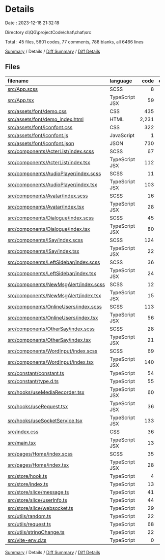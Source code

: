 # Details

Date : 2023-12-18 21:32:18

Directory d:\\QG\\projectCode\\chat\\chat\\src

Total : 45 files,  5601 codes, 77 comments, 788 blanks, all 6466 lines

[Summary](results.md) / Details / [Diff Summary](diff.md) / [Diff Details](diff-details.md)

## Files
| filename | language | code | comment | blank | total |
| :--- | :--- | ---: | ---: | ---: | ---: |
| [src/App.scss](/src/App.scss) | SCSS | 8 | 1 | 0 | 9 |
| [src/App.tsx](/src/App.tsx) | TypeScript JSX | 59 | 0 | 14 | 73 |
| [src/assets/font/demo.css](/src/assets/font/demo.css) | CSS | 435 | 19 | 86 | 540 |
| [src/assets/font/demo_index.html](/src/assets/font/demo_index.html) | HTML | 2,231 | 2 | 325 | 2,558 |
| [src/assets/font/iconfont.css](/src/assets/font/iconfont.css) | CSS | 322 | 0 | 106 | 428 |
| [src/assets/font/iconfont.js](/src/assets/font/iconfont.js) | JavaScript | 1 | 0 | 0 | 1 |
| [src/assets/font/iconfont.json](/src/assets/font/iconfont.json) | JSON | 730 | 0 | 1 | 731 |
| [src/components/ActerList/index.scss](/src/components/ActerList/index.scss) | SCSS | 67 | 0 | 7 | 74 |
| [src/components/ActerList/index.tsx](/src/components/ActerList/index.tsx) | TypeScript JSX | 112 | 1 | 16 | 129 |
| [src/components/AudioPlayer/index.scss](/src/components/AudioPlayer/index.scss) | SCSS | 11 | 0 | 2 | 13 |
| [src/components/AudioPlayer/index.tsx](/src/components/AudioPlayer/index.tsx) | TypeScript JSX | 103 | 0 | 16 | 119 |
| [src/components/Avatar/index.scss](/src/components/Avatar/index.scss) | SCSS | 16 | 0 | 0 | 16 |
| [src/components/Avatar/index.tsx](/src/components/Avatar/index.tsx) | TypeScript JSX | 28 | 0 | 6 | 34 |
| [src/components/Dialogue/index.scss](/src/components/Dialogue/index.scss) | SCSS | 45 | 0 | 6 | 51 |
| [src/components/Dialogue/index.tsx](/src/components/Dialogue/index.tsx) | TypeScript JSX | 80 | 1 | 11 | 92 |
| [src/components/ISay/index.scss](/src/components/ISay/index.scss) | SCSS | 124 | 0 | 13 | 137 |
| [src/components/ISay/index.tsx](/src/components/ISay/index.tsx) | TypeScript JSX | 22 | 0 | 5 | 27 |
| [src/components/LeftSidebar/index.scss](/src/components/LeftSidebar/index.scss) | SCSS | 36 | 0 | 7 | 43 |
| [src/components/LeftSidebar/index.tsx](/src/components/LeftSidebar/index.tsx) | TypeScript JSX | 24 | 0 | 5 | 29 |
| [src/components/NewMsgAlert/index.scss](/src/components/NewMsgAlert/index.scss) | SCSS | 12 | 0 | 0 | 12 |
| [src/components/NewMsgAlert/index.tsx](/src/components/NewMsgAlert/index.tsx) | TypeScript JSX | 15 | 0 | 5 | 20 |
| [src/components/OnlineUsers/index.scss](/src/components/OnlineUsers/index.scss) | SCSS | 113 | 0 | 13 | 126 |
| [src/components/OnlineUsers/index.tsx](/src/components/OnlineUsers/index.tsx) | TypeScript JSX | 56 | 0 | 7 | 63 |
| [src/components/OtherSay/index.scss](/src/components/OtherSay/index.scss) | SCSS | 28 | 0 | 5 | 33 |
| [src/components/OtherSay/index.tsx](/src/components/OtherSay/index.tsx) | TypeScript JSX | 21 | 0 | 7 | 28 |
| [src/components/WordInput/index.scss](/src/components/WordInput/index.scss) | SCSS | 69 | 0 | 7 | 76 |
| [src/components/WordInput/index.tsx](/src/components/WordInput/index.tsx) | TypeScript JSX | 140 | 0 | 14 | 154 |
| [src/constant/constant.ts](/src/constant/constant.ts) | TypeScript | 54 | 3 | 4 | 61 |
| [src/constant/type.d.ts](/src/constant/type.d.ts) | TypeScript | 55 | 0 | 6 | 61 |
| [src/hooks/useMediaRecorder.tsx](/src/hooks/useMediaRecorder.tsx) | TypeScript JSX | 60 | 1 | 16 | 77 |
| [src/hooks/useRequest.tsx](/src/hooks/useRequest.tsx) | TypeScript JSX | 36 | 0 | 5 | 41 |
| [src/hooks/useSocketService.tsx](/src/hooks/useSocketService.tsx) | TypeScript JSX | 133 | 2 | 19 | 154 |
| [src/index.css](/src/index.css) | CSS | 36 | 1 | 9 | 46 |
| [src/main.tsx](/src/main.tsx) | TypeScript JSX | 13 | 0 | 2 | 15 |
| [src/pages/Home/index.scss](/src/pages/Home/index.scss) | SCSS | 35 | 0 | 4 | 39 |
| [src/pages/Home/index.tsx](/src/pages/Home/index.tsx) | TypeScript JSX | 28 | 1 | 5 | 34 |
| [src/store/hook.ts](/src/store/hook.ts) | TypeScript | 4 | 0 | 2 | 6 |
| [src/store/index.ts](/src/store/index.ts) | TypeScript | 13 | 2 | 4 | 19 |
| [src/store/slice/message.ts](/src/store/slice/message.ts) | TypeScript | 41 | 0 | 7 | 48 |
| [src/store/slice/userInfo.ts](/src/store/slice/userInfo.ts) | TypeScript | 44 | 0 | 5 | 49 |
| [src/store/slice/websocket.ts](/src/store/slice/websocket.ts) | TypeScript | 29 | 0 | 6 | 35 |
| [src/utils/random.ts](/src/utils/random.ts) | TypeScript | 22 | 6 | 3 | 31 |
| [src/utils/request.ts](/src/utils/request.ts) | TypeScript | 68 | 25 | 5 | 98 |
| [src/utils/stringChange.ts](/src/utils/stringChange.ts) | TypeScript | 22 | 11 | 1 | 34 |
| [src/vite-env.d.ts](/src/vite-env.d.ts) | TypeScript | 0 | 1 | 1 | 2 |

[Summary](results.md) / Details / [Diff Summary](diff.md) / [Diff Details](diff-details.md)